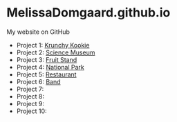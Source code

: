 # MelissaDomgaard.github.io
My website on GitHub
* Project 1: [Krunchy Kookie](https://melissadomgaard.github.io/krunchy-kookie/)
* Project 2: [Science Museum](https://melissadomgaard.github.io/science-museum/)
* Project 3: [Fruit Stand](https://melissadomgaard.github.io/fruit-stand/)
* Project 4: [National Park](https://melissadomgaard.github.io/national-park/)
* Project 5: [Restaurant](https://melissadomgaard.github.io/restaurant/)
* Project 6: [Band](https://melissadomgaard.github.io/band/)
* Project 7:
* Project 8:
* Project 9:
* Project 10:
